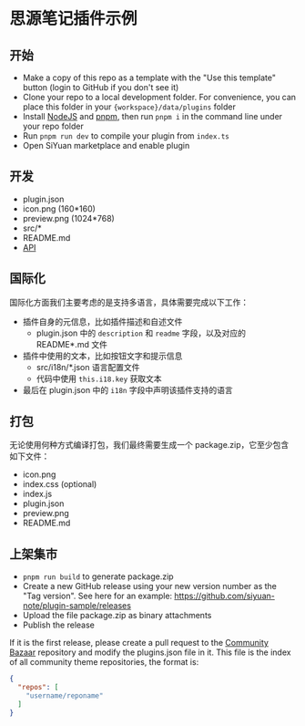 # 思源笔记插件示例

## 开始

* Make a copy of this repo as a template with the "Use this template" button (login to GitHub if you don't see it)
* Clone your repo to a local development folder. For convenience, you can place this folder in
  your `{workspace}/data/plugins` folder
* Install [NodeJS](https://nodejs.org/en/download) and [pnpm](https://pnpm.io/installation), then run `pnpm i` in the
  command line under your repo folder
* Run `pnpm run dev` to compile your plugin from `index.ts`
* Open SiYuan marketplace and enable plugin

## 开发

* plugin.json
* icon.png (160*160)
* preview.png (1024*768)
* src/*
* README.md
* [API](https://github.com/siyuan-note/petal)

## 国际化

国际化方面我们主要考虑的是支持多语言，具体需要完成以下工作：

* 插件自身的元信息，比如插件描述和自述文件
    * plugin.json 中的 `description` 和 `readme` 字段，以及对应的 README*.md 文件
* 插件中使用的文本，比如按钮文字和提示信息
    * src/i18n/*.json 语言配置文件
    * 代码中使用 `this.i18.key` 获取文本
* 最后在 plugin.json 中的 `i18n` 字段中声明该插件支持的语言

## 打包

无论使用何种方式编译打包，我们最终需要生成一个 package.zip，它至少包含如下文件：

* icon.png
* index.css (optional)
* index.js
* plugin.json
* preview.png
* README.md

## 上架集市

* `pnpm run build` to generate package.zip
* Create a new GitHub release using your new version number as the "Tag version". See here for an
  example: https://github.com/siyuan-note/plugin-sample/releases
* Upload the file package.zip as binary attachments
* Publish the release

If it is the first release, please create a pull request to
the [Community Bazaar](https://github.com/siyuan-note/bazaar) repository and modify the plugins.json file in it. This
file is the index of all community theme repositories, the format is:

```json
{
  "repos": [
    "username/reponame"
  ]
}
```

